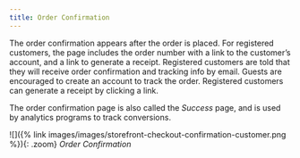 ```yaml
---
title: Order Confirmation
---
```


The order confirmation appears after the order is placed. For registered customers, the page includes the order number with a link to the customer’s account, and a link to generate a receipt. Registered customers are told that they will receive order confirmation and tracking info by email. Guests are encouraged to create an account to track the order. Registered customers can generate a receipt by clicking a link.

The order confirmation page is also called the _Success_ page, and is used by analytics programs to track conversions.

![]({% link images/images/storefront-checkout-confirmation-customer.png %}){: .zoom}
_Order Confirmation_
